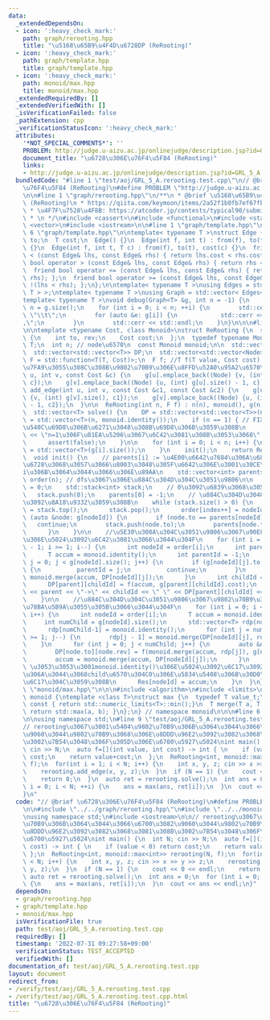 ```yaml
---
data:
  _extendedDependsOn:
  - icon: ':heavy_check_mark:'
    path: graph/rerooting.hpp
    title: "\u5168\u65B9\u4F4D\u6728DP (ReRooting)"
  - icon: ':heavy_check_mark:'
    path: graph/template.hpp
    title: graph/template.hpp
  - icon: ':heavy_check_mark:'
    path: monoid/max.hpp
    title: monoid/max.hpp
  _extendedRequiredBy: []
  _extendedVerifiedWith: []
  _isVerificationFailed: false
  _pathExtension: cpp
  _verificationStatusIcon: ':heavy_check_mark:'
  attributes:
    '*NOT_SPECIAL_COMMENTS*': ''
    PROBLEM: http://judge.u-aizu.ac.jp/onlinejudge/description.jsp?id=GRL_5_A
    document_title: "\u6728\u306E\u76F4\u5F84 (ReRooting)"
    links:
    - http://judge.u-aizu.ac.jp/onlinejudge/description.jsp?id=GRL_5_A
  bundledCode: "#line 1 \"test/aoj/GRL_5_A.rerooting.test.cpp\"\n// @brief \u6728\u306E\
    \u76F4\u5F84 (ReRooting)\n#define PROBLEM \"http://judge.u-aizu.ac.jp/onlinejudge/description.jsp?id=GRL_5_A\"\
    \n\n#line 1 \"graph/rerooting.hpp\"\n/**\n * @brief \u5168\u65B9\u4F4D\u6728DP\
    \ (ReRooting)\n * https://qiita.com/keymoon/items/2a52f1b0fb7ef67fb89e\n * https://github.com/noshi91/blog/blob/master/codes/rerooting.cpp\n\
    \ * \u4F7F\u7528\u4F8B: https://atcoder.jp/contests/typical90/submissions/24443488\n\
    \ * \n */\n#include <cassert>\n#include <functional>\n#include <stack>\n#include\
    \ <vector>\n#include <iostream>\n\n#line 1 \"graph/template.hpp\"\n\n\n\n#line\
    \ 6 \"graph/template.hpp\"\n\ntemplate< typename T >\nstruct Edge {\n  int from,\
    \ to;\n  T cost;\n  Edge() {}\n  Edge(int f, int t) : from(f), to(t), cost(1)\
    \ {}\n  Edge(int f, int t, T c) : from(f), to(t), cost(c) {}\n  friend bool operator\
    \ < (const Edge& lhs, const Edge& rhs) { return lhs.cost < rhs.cost; };\n  friend\
    \ bool operator > (const Edge& lhs, const Edge& rhs) { return rhs < lhs; };\n\
    \  friend bool operator <= (const Edge& lhs, const Edge& rhs) { return !(lhs >\
    \ rhs); };\n  friend bool operator >= (const Edge& lhs, const Edge& rhs) { return\
    \ !(lhs < rhs); };\n};\n\ntemplate< typename T >\nusing Edges = std::vector< Edge<\
    \ T > >;\ntemplate< typename T >\nusing Graph = std::vector< Edges< T > >;\n\n\
    template< typename T >\nvoid debug(Graph<T> &g, int n = -1) {\n    if (n == -1)\
    \ n = g.size();\n    for (int i = 0; i < n; ++i) {\n        std::cerr << i  <<\
    \ \"\\t\";\n        for (auto &e: g[i]) {\n            std::cerr << e.to << \"\
    ,\";\n        }\n        std::cerr << std::endl;\n    }\n}\n\n\n#line 15 \"graph/rerooting.hpp\"\
    \n\ntemplate <typename Cost, class Monoid>\nstruct ReRooting {\n  struct Node\
    \ {\n    int to, rev;\n    Cost cost;\n  };\n  typedef typename Monoid::value_t\
    \ T;\n  int n; // node\u6570\n  const Monoid monoid;\n\n  std::vector<T> Res;\n\
    \  std::vector<std::vector<T>> DP;\n  std::vector<std::vector<Node>> g;\n\n  using\
    \ F = std::function<T(T, Cost)>;\n  F f; //T f(T value, Cost cost) { } \u3067\u5B9A\
    \u7FA9\u3055\u308C\u308B\u9802\u70B9\u306E\u8FFD\u52A0\u95A2\u6570\n\n  void add_edge(int\
    \ u, int v, const Cost &c) {\n    g[u].emplace_back((Node) {v, (int) g[v].size(),\
    \ c});\n    g[v].emplace_back((Node) {u, (int) g[u].size() - 1, c});\n  }\n  void\
    \ add_edge(int u, int v, const Cost &c1, const Cost &c2) {\n    g[u].emplace_back((Node)\
    \ {v, (int) g[v].size(), c1});\n    g[v].emplace_back((Node) {u, (int) g[u].size()\
    \ - 1, c2});\n  }\n\n  ReRooting(int n, F f) : n(n), monoid(), g(n), f(f) {}\n\
    \  std::vector<T> solve() {\n    DP = std::vector<std::vector<T>>(n);\n    Res\
    \ = std::vector<T>(n, monoid.identity());\n    if (n == 1) { // FIXME: n = 1\u3082\
    \u540C\u69D8\u306B\u6271\u3048\u308B\u69D8\u306B\u3059\u308B\n      std::cerr\
    \ << \"n=1\u306F\u81EA\u5206\u3067\u6C42\u3081\u308B\u3053\u3068\" << std::endl;\n\
    \      assert(false);\n    }\n\n    for (int i = 0; i < n; i++) {\n      DP[i]\
    \ = std::vector<T>(g[i].size());\n    }\n    init();\n    return Res;\n  }\n\n\
    \  void init() {\n    // parents[i] := \u4E00\u6642\u7684\u306A\u6839\u4ED8\u304D\
    \u6728\u3068\u3057\u3066\u8003\u3048\u305F\u6642\u306E\u3001\u30CE\u30FC\u30C9\
    i\u306B\u3064\u3044\u3066\u306E\u89AA\n    std::vector<int> parents(n);\n    std::vector<int>\
    \ order(n); // dfs\u3067\u306E\u884C\u304D\u304C\u3051\u9806\n\n    int index\
    \ = 0;\n    std::stack<int> stack;\n    // 0\u3092\u6839\u3068\u3059\u308B\n \
    \   stack.push(0);\n    parents[0] = -1;\n    // \u884C\u304D\u304C\u3051\u9806\
    \u3092\u8A18\u9332\u3059\u308B\n    while (stack.size() > 0) {\n      int nodeId\
    \ = stack.top();\n      stack.pop();\n      order[index++] = nodeId;\n      for\
    \ (auto &node: g[nodeId]) {\n        if (node.to == parents[nodeId])\n       \
    \   continue;\n        stack.push(node.to);\n        parents[node.to] = nodeId;\n\
    \      }\n    }\n\n    //\u5E30\u308A\u304C\u3051\u9806\u3067\u90E8\u5206\u6728\
    \u306E\u5024\u3092\u6C42\u3081\u3066\u3044\u304F\n    for (int i = order.size()\
    \ - 1; i >= 1; i--) {\n      int nodeId = order[i];\n      int parent = parents[nodeId];\n\
    \      T accum = monoid.identity();\n      int parentId = -1;\n      for (int\
    \ j = 0; j < g[nodeId].size(); j++) {\n        if (g[nodeId][j].to == parent)\
    \ {\n          parentId = j;\n          continue;\n        }\n        accum =\
    \ monoid.merge(accum, DP[nodeId][j]);\n      }\n      int childId = g[nodeId][parentId].rev;\n\
    \      DP[parent][childId] = f(accum, g[parent][childId].cost);\n      // std::cerr\
    \ << parent << \"->\" << childId << \" \" << DP[parent][childId] << std::endl;\n\
    \    }\n\n    //\u884C\u304D\u304C\u3051\u9806\u3067\u9802\u70B9\u306E\u5024\u3092\
    \u78BA\u5B9A\u3055\u305B\u3066\u3044\u304F\n    for (int i = 0; i < order.size();\
    \ i++) {\n      int nodeId = order[i];\n      T accum = monoid.identity();\n \
    \     int numChild = g[nodeId].size();\n      std::vector<T> rdp(numChild);\n\
    \      rdp[numChild-1] = monoid.identity();\n      for (int j = numChild-1; j\
    \ >= 1; j--) {\n        rdp[j - 1] = monoid.merge(DP[nodeId][j], rdp[j]);\n  \
    \    }\n      for (int j = 0; j < numChild; j++) {\n        auto &node = g[nodeId][j];\n\
    \        DP[node.to][node.rev] = f(monoid.merge(accum, rdp[j]), g[node.to][node.rev].cost);\n\
    \        accum = monoid.merge(accum, DP[nodeId][j]);\n      }\n      // FIXME:\
    \ \u3053\u3053\u3001monoid.identity()\u306E\u5024\u3092\u6C17\u3092\u3064\u3051\
    \u306A\u3044\u3068child\u6570\u304C0\u306E\u5834\u5408\u306B\u30D0\u30B0\u308B\
    \u6C17\u304C\u3059\u308B\n      Res[nodeId] = accum;\n    }\n  }\n};\n#line 1\
    \ \"monoid/max.hpp\"\n\n\n#include <algorithm>\n#include <limits>\n\nnamespace\
    \ monoid {\ntemplate <class T>\nstruct max {\n  typedef T value_t;\n  T identity()\
    \ const { return std::numeric_limits<T>::min();}\n  T merge(T a, T b) const {\
    \ return std::max(a, b); }\n};\n} // namespace monoid\n\n\n#line 6 \"test/aoj/GRL_5_A.rerooting.test.cpp\"\
    \n\nusing namespace std;\n#line 9 \"test/aoj/GRL_5_A.rerooting.test.cpp\"\n\n\
    // rerooting\u3067\u3001\u5404\u9802\u70B9\u306B\u3064\u3044\u3066\u6700\u3082\
    \u9060\u3044\u9802\u70B9\u3068\u306E\u8DDD\u96E2\u3092\u3082\u3068\u3081\u308B\
    \u3002\u7B54\u3048\u306F\u305D\u306E\u6700\u5927\u5024\nint main() {\n  int N;\
    \ cin >> N;\n  auto f=[](int value, int cost) -> int { \n    if (value < 0) return\
    \ cost;\n    return value+cost;\n  };\n  ReRooting<int, monoid::max<int>> rerooting(N,\
    \ f);\n  for(int i = 1; i < N; i++) {\n    int x, y, z; cin >> x >> y >> z;\n\
    \    rerooting.add_edge(x, y, z);\n  }\n  if (N == 1) {\n    cout << 0 << endl;\n\
    \    return 0;\n  }\n  auto ret = rerooting.solve();\n  int ans = 0;\n  for (int\
    \ i = 0; i < N; ++i) {\n    ans = max(ans, ret[i]);\n  }\n  cout << ans << endl;\n\
    }\n"
  code: "// @brief \u6728\u306E\u76F4\u5F84 (ReRooting)\n#define PROBLEM \"http://judge.u-aizu.ac.jp/onlinejudge/description.jsp?id=GRL_5_A\"\
    \n\n#include \"../../graph/rerooting.hpp\"\n#include \"../../monoid/max.hpp\"\n\
    \nusing namespace std;\n#include <iostream>\n\n// rerooting\u3067\u3001\u5404\u9802\
    \u70B9\u306B\u3064\u3044\u3066\u6700\u3082\u9060\u3044\u9802\u70B9\u3068\u306E\
    \u8DDD\u96E2\u3092\u3082\u3068\u3081\u308B\u3002\u7B54\u3048\u306F\u305D\u306E\
    \u6700\u5927\u5024\nint main() {\n  int N; cin >> N;\n  auto f=[](int value, int\
    \ cost) -> int { \n    if (value < 0) return cost;\n    return value+cost;\n \
    \ };\n  ReRooting<int, monoid::max<int>> rerooting(N, f);\n  for(int i = 1; i\
    \ < N; i++) {\n    int x, y, z; cin >> x >> y >> z;\n    rerooting.add_edge(x,\
    \ y, z);\n  }\n  if (N == 1) {\n    cout << 0 << endl;\n    return 0;\n  }\n \
    \ auto ret = rerooting.solve();\n  int ans = 0;\n  for (int i = 0; i < N; ++i)\
    \ {\n    ans = max(ans, ret[i]);\n  }\n  cout << ans << endl;\n}"
  dependsOn:
  - graph/rerooting.hpp
  - graph/template.hpp
  - monoid/max.hpp
  isVerificationFile: true
  path: test/aoj/GRL_5_A.rerooting.test.cpp
  requiredBy: []
  timestamp: '2022-07-31 09:27:58+09:00'
  verificationStatus: TEST_ACCEPTED
  verifiedWith: []
documentation_of: test/aoj/GRL_5_A.rerooting.test.cpp
layout: document
redirect_from:
- /verify/test/aoj/GRL_5_A.rerooting.test.cpp
- /verify/test/aoj/GRL_5_A.rerooting.test.cpp.html
title: "\u6728\u306E\u76F4\u5F84 (ReRooting)"
---
```


